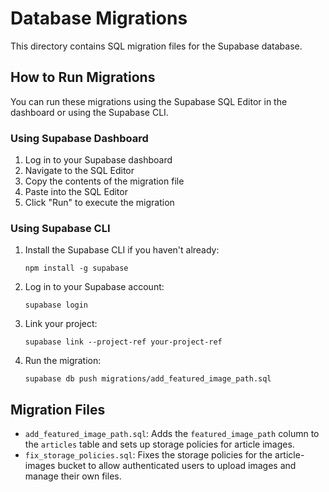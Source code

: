 # Database Migrations

This directory contains SQL migration files for the Supabase database.

## How to Run Migrations

You can run these migrations using the Supabase SQL Editor in the dashboard or using the Supabase CLI.

### Using Supabase Dashboard

1. Log in to your Supabase dashboard
2. Navigate to the SQL Editor
3. Copy the contents of the migration file
4. Paste into the SQL Editor
5. Click "Run" to execute the migration

### Using Supabase CLI

1. Install the Supabase CLI if you haven't already:
   ```
   npm install -g supabase
   ```

2. Log in to your Supabase account:
   ```
   supabase login
   ```

3. Link your project:
   ```
   supabase link --project-ref your-project-ref
   ```

4. Run the migration:
   ```
   supabase db push migrations/add_featured_image_path.sql
   ```

## Migration Files

- `add_featured_image_path.sql`: Adds the `featured_image_path` column to the `articles` table and sets up storage policies for article images.
- `fix_storage_policies.sql`: Fixes the storage policies for the article-images bucket to allow authenticated users to upload images and manage their own files. 